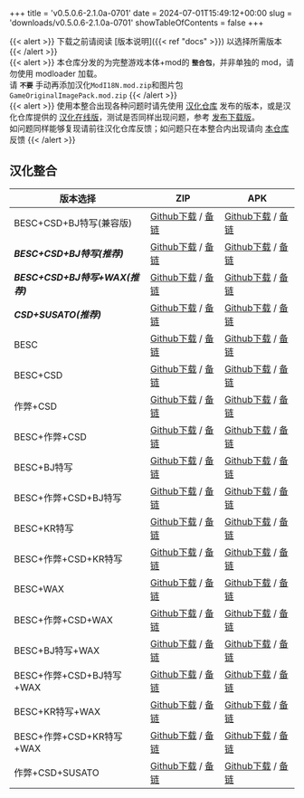 +++
title = 'v0.5.0.6-2.1.0a-0701'
date = 2024-07-01T15:49:12+00:00
slug = 'downloads/v0.5.0.6-2.1.0a-0701'
showTableOfContents = false
+++

{{< alert >}}
下载之前请阅读 [版本说明]({{< ref "docs" >}}) 以选择所需版本
{{< /alert >}}
<br>
{{< alert >}}
本仓库分发的为完整游戏本体+mod的 **`整合包`**，并非单独的 mod，请勿使用 modloader 加载。
<br>
请 **`不要`** 手动再添加汉化`ModI18N.mod.zip`和图片包`GameOriginalImagePack.mod.zip`
{{< /alert >}}
<br>
{{< alert >}}
使用本整合出现各种问题时请先使用 [汉化仓库](https://github.com/Eltirosto/Degrees-of-Lewdity-Chinese-Localization) 发布的版本，或是汉化仓库提供的 [汉化在线版](https://eltirosto.github.io/Degrees-of-Lewdity-Chinese-Localization/)，测试是否同样出现问题，参考 [发布下载版](https://github.com/Eltirosto/Degrees-of-Lewdity-Chinese-Localization/blob/main/README.md#%E5%8F%91%E5%B8%83%E4%B8%8B%E8%BD%BD%E7%89%88)。
<br>
如问题同样能够复现请前往汉化仓库反馈；如问题只在本整合内出现请向 [本仓库](https://github.com/DoL-Lyra/Lyra/issues) 反馈
{{< /alert >}}

## 汉化整合

|           版本选择            |                                                                                                                                                                        ZIP                                                                                                                                                                         |                                                                                                                                                                        APK                                                                                                                                                                         |
|-------------------------------|----------------------------------------------------------------------------------------------------------------------------------------------------------------------------------------------------------------------------------------------------------------------------------------------------------------------------------------------------|----------------------------------------------------------------------------------------------------------------------------------------------------------------------------------------------------------------------------------------------------------------------------------------------------------------------------------------------------|
|BESC+CSD+BJ特写(兼容版)        |[Github下载](https://github.com/DoL-Lyra/Lyra/releases/download/v0.5.0.6-2.1.0a-0701/DoL-0.5.0.6-Lyra-2.1.0a-polyfill-besc-cheat-csd-sideviewbj-0701.zip ) / [备链](https://ghfast.top/https://github.com/DoL-Lyra/Lyra/releases/download/v0.5.0.6-2.1.0a-0701/DoL-0.5.0.6-Lyra-2.1.0a-polyfill-besc-cheat-csd-sideviewbj-0701.zip )|[Github下载](https://github.com/DoL-Lyra/Lyra/releases/download/v0.5.0.6-2.1.0a-0701/DoL-0.5.0.6-Lyra-2.1.0a-polyfill-besc-cheat-csd-sideviewbj-0701.apk ) / [备链](https://ghfast.top/https://github.com/DoL-Lyra/Lyra/releases/download/v0.5.0.6-2.1.0a-0701/DoL-0.5.0.6-Lyra-2.1.0a-polyfill-besc-cheat-csd-sideviewbj-0701.apk )|
|***BESC+CSD+BJ特写(推荐)***    |[Github下载](https://github.com/DoL-Lyra/Lyra/releases/download/v0.5.0.6-2.1.0a-0701/DoL-0.5.0.6-Lyra-2.1.0a-besc-csd-sideviewbj-0701.zip ) / [备链](https://ghfast.top/https://github.com/DoL-Lyra/Lyra/releases/download/v0.5.0.6-2.1.0a-0701/DoL-0.5.0.6-Lyra-2.1.0a-besc-csd-sideviewbj-0701.zip )                              |[Github下载](https://github.com/DoL-Lyra/Lyra/releases/download/v0.5.0.6-2.1.0a-0701/DoL-0.5.0.6-Lyra-2.1.0a-besc-csd-sideviewbj-0701.apk ) / [备链](https://ghfast.top/https://github.com/DoL-Lyra/Lyra/releases/download/v0.5.0.6-2.1.0a-0701/DoL-0.5.0.6-Lyra-2.1.0a-besc-csd-sideviewbj-0701.apk )                              |
|***BESC+CSD+BJ特写+WAX(推荐)***|[Github下载](https://github.com/DoL-Lyra/Lyra/releases/download/v0.5.0.6-2.1.0a-0701/DoL-0.5.0.6-Lyra-2.1.0a-besc-wax-csd-sideviewbj-0701.zip ) / [备链](https://ghfast.top/https://github.com/DoL-Lyra/Lyra/releases/download/v0.5.0.6-2.1.0a-0701/DoL-0.5.0.6-Lyra-2.1.0a-besc-wax-csd-sideviewbj-0701.zip )                      |[Github下载](https://github.com/DoL-Lyra/Lyra/releases/download/v0.5.0.6-2.1.0a-0701/DoL-0.5.0.6-Lyra-2.1.0a-besc-wax-csd-sideviewbj-0701.apk ) / [备链](https://ghfast.top/https://github.com/DoL-Lyra/Lyra/releases/download/v0.5.0.6-2.1.0a-0701/DoL-0.5.0.6-Lyra-2.1.0a-besc-wax-csd-sideviewbj-0701.apk )                      |
|***CSD+SUSATO(推荐)***         |[Github下载](https://github.com/DoL-Lyra/Lyra/releases/download/v0.5.0.6-2.1.0a-0701/DoL-0.5.0.6-Lyra-2.1.0a-susato-csd-0701.zip ) / [备链](https://ghfast.top/https://github.com/DoL-Lyra/Lyra/releases/download/v0.5.0.6-2.1.0a-0701/DoL-0.5.0.6-Lyra-2.1.0a-susato-csd-0701.zip )                                                |[Github下载](https://github.com/DoL-Lyra/Lyra/releases/download/v0.5.0.6-2.1.0a-0701/DoL-0.5.0.6-Lyra-2.1.0a-susato-csd-0701.apk ) / [备链](https://ghfast.top/https://github.com/DoL-Lyra/Lyra/releases/download/v0.5.0.6-2.1.0a-0701/DoL-0.5.0.6-Lyra-2.1.0a-susato-csd-0701.apk )                                                |
|BESC                           |[Github下载](https://github.com/DoL-Lyra/Lyra/releases/download/v0.5.0.6-2.1.0a-0701/DoL-0.5.0.6-Lyra-2.1.0a-besc-0701.zip ) / [备链](https://ghfast.top/https://github.com/DoL-Lyra/Lyra/releases/download/v0.5.0.6-2.1.0a-0701/DoL-0.5.0.6-Lyra-2.1.0a-besc-0701.zip )                                                            |[Github下载](https://github.com/DoL-Lyra/Lyra/releases/download/v0.5.0.6-2.1.0a-0701/DoL-0.5.0.6-Lyra-2.1.0a-besc-0701.apk ) / [备链](https://ghfast.top/https://github.com/DoL-Lyra/Lyra/releases/download/v0.5.0.6-2.1.0a-0701/DoL-0.5.0.6-Lyra-2.1.0a-besc-0701.apk )                                                            |
|BESC+CSD                       |[Github下载](https://github.com/DoL-Lyra/Lyra/releases/download/v0.5.0.6-2.1.0a-0701/DoL-0.5.0.6-Lyra-2.1.0a-besc-csd-0701.zip ) / [备链](https://ghfast.top/https://github.com/DoL-Lyra/Lyra/releases/download/v0.5.0.6-2.1.0a-0701/DoL-0.5.0.6-Lyra-2.1.0a-besc-csd-0701.zip )                                                    |[Github下载](https://github.com/DoL-Lyra/Lyra/releases/download/v0.5.0.6-2.1.0a-0701/DoL-0.5.0.6-Lyra-2.1.0a-besc-csd-0701.apk ) / [备链](https://ghfast.top/https://github.com/DoL-Lyra/Lyra/releases/download/v0.5.0.6-2.1.0a-0701/DoL-0.5.0.6-Lyra-2.1.0a-besc-csd-0701.apk )                                                    |
|作弊+CSD                       |[Github下载](https://github.com/DoL-Lyra/Lyra/releases/download/v0.5.0.6-2.1.0a-0701/DoL-0.5.0.6-Lyra-2.1.0a-cheat-csd-0701.zip ) / [备链](https://ghfast.top/https://github.com/DoL-Lyra/Lyra/releases/download/v0.5.0.6-2.1.0a-0701/DoL-0.5.0.6-Lyra-2.1.0a-cheat-csd-0701.zip )                                                  |[Github下载](https://github.com/DoL-Lyra/Lyra/releases/download/v0.5.0.6-2.1.0a-0701/DoL-0.5.0.6-Lyra-2.1.0a-cheat-csd-0701.apk ) / [备链](https://ghfast.top/https://github.com/DoL-Lyra/Lyra/releases/download/v0.5.0.6-2.1.0a-0701/DoL-0.5.0.6-Lyra-2.1.0a-cheat-csd-0701.apk )                                                  |
|BESC+作弊+CSD                  |[Github下载](https://github.com/DoL-Lyra/Lyra/releases/download/v0.5.0.6-2.1.0a-0701/DoL-0.5.0.6-Lyra-2.1.0a-besc-cheat-csd-0701.zip ) / [备链](https://ghfast.top/https://github.com/DoL-Lyra/Lyra/releases/download/v0.5.0.6-2.1.0a-0701/DoL-0.5.0.6-Lyra-2.1.0a-besc-cheat-csd-0701.zip )                                        |[Github下载](https://github.com/DoL-Lyra/Lyra/releases/download/v0.5.0.6-2.1.0a-0701/DoL-0.5.0.6-Lyra-2.1.0a-besc-cheat-csd-0701.apk ) / [备链](https://ghfast.top/https://github.com/DoL-Lyra/Lyra/releases/download/v0.5.0.6-2.1.0a-0701/DoL-0.5.0.6-Lyra-2.1.0a-besc-cheat-csd-0701.apk )                                        |
|BESC+BJ特写                    |[Github下载](https://github.com/DoL-Lyra/Lyra/releases/download/v0.5.0.6-2.1.0a-0701/DoL-0.5.0.6-Lyra-2.1.0a-besc-sideviewbj-0701.zip ) / [备链](https://ghfast.top/https://github.com/DoL-Lyra/Lyra/releases/download/v0.5.0.6-2.1.0a-0701/DoL-0.5.0.6-Lyra-2.1.0a-besc-sideviewbj-0701.zip )                                      |[Github下载](https://github.com/DoL-Lyra/Lyra/releases/download/v0.5.0.6-2.1.0a-0701/DoL-0.5.0.6-Lyra-2.1.0a-besc-sideviewbj-0701.apk ) / [备链](https://ghfast.top/https://github.com/DoL-Lyra/Lyra/releases/download/v0.5.0.6-2.1.0a-0701/DoL-0.5.0.6-Lyra-2.1.0a-besc-sideviewbj-0701.apk )                                      |
|BESC+作弊+CSD+BJ特写           |[Github下载](https://github.com/DoL-Lyra/Lyra/releases/download/v0.5.0.6-2.1.0a-0701/DoL-0.5.0.6-Lyra-2.1.0a-besc-cheat-csd-sideviewbj-0701.zip ) / [备链](https://ghfast.top/https://github.com/DoL-Lyra/Lyra/releases/download/v0.5.0.6-2.1.0a-0701/DoL-0.5.0.6-Lyra-2.1.0a-besc-cheat-csd-sideviewbj-0701.zip )                  |[Github下载](https://github.com/DoL-Lyra/Lyra/releases/download/v0.5.0.6-2.1.0a-0701/DoL-0.5.0.6-Lyra-2.1.0a-besc-cheat-csd-sideviewbj-0701.apk ) / [备链](https://ghfast.top/https://github.com/DoL-Lyra/Lyra/releases/download/v0.5.0.6-2.1.0a-0701/DoL-0.5.0.6-Lyra-2.1.0a-besc-cheat-csd-sideviewbj-0701.apk )                  |
|BESC+KR特写                    |[Github下载](https://github.com/DoL-Lyra/Lyra/releases/download/v0.5.0.6-2.1.0a-0701/DoL-0.5.0.6-Lyra-2.1.0a-besc-sideviewkr-0701.zip ) / [备链](https://ghfast.top/https://github.com/DoL-Lyra/Lyra/releases/download/v0.5.0.6-2.1.0a-0701/DoL-0.5.0.6-Lyra-2.1.0a-besc-sideviewkr-0701.zip )                                      |[Github下载](https://github.com/DoL-Lyra/Lyra/releases/download/v0.5.0.6-2.1.0a-0701/DoL-0.5.0.6-Lyra-2.1.0a-besc-sideviewkr-0701.apk ) / [备链](https://ghfast.top/https://github.com/DoL-Lyra/Lyra/releases/download/v0.5.0.6-2.1.0a-0701/DoL-0.5.0.6-Lyra-2.1.0a-besc-sideviewkr-0701.apk )                                      |
|BESC+作弊+CSD+KR特写           |[Github下载](https://github.com/DoL-Lyra/Lyra/releases/download/v0.5.0.6-2.1.0a-0701/DoL-0.5.0.6-Lyra-2.1.0a-besc-cheat-csd-sideviewkr-0701.zip ) / [备链](https://ghfast.top/https://github.com/DoL-Lyra/Lyra/releases/download/v0.5.0.6-2.1.0a-0701/DoL-0.5.0.6-Lyra-2.1.0a-besc-cheat-csd-sideviewkr-0701.zip )                  |[Github下载](https://github.com/DoL-Lyra/Lyra/releases/download/v0.5.0.6-2.1.0a-0701/DoL-0.5.0.6-Lyra-2.1.0a-besc-cheat-csd-sideviewkr-0701.apk ) / [备链](https://ghfast.top/https://github.com/DoL-Lyra/Lyra/releases/download/v0.5.0.6-2.1.0a-0701/DoL-0.5.0.6-Lyra-2.1.0a-besc-cheat-csd-sideviewkr-0701.apk )                  |
|BESC+WAX                       |[Github下载](https://github.com/DoL-Lyra/Lyra/releases/download/v0.5.0.6-2.1.0a-0701/DoL-0.5.0.6-Lyra-2.1.0a-besc-wax-0701.zip ) / [备链](https://ghfast.top/https://github.com/DoL-Lyra/Lyra/releases/download/v0.5.0.6-2.1.0a-0701/DoL-0.5.0.6-Lyra-2.1.0a-besc-wax-0701.zip )                                                    |[Github下载](https://github.com/DoL-Lyra/Lyra/releases/download/v0.5.0.6-2.1.0a-0701/DoL-0.5.0.6-Lyra-2.1.0a-besc-wax-0701.apk ) / [备链](https://ghfast.top/https://github.com/DoL-Lyra/Lyra/releases/download/v0.5.0.6-2.1.0a-0701/DoL-0.5.0.6-Lyra-2.1.0a-besc-wax-0701.apk )                                                    |
|BESC+作弊+CSD+WAX              |[Github下载](https://github.com/DoL-Lyra/Lyra/releases/download/v0.5.0.6-2.1.0a-0701/DoL-0.5.0.6-Lyra-2.1.0a-besc-wax-cheat-csd-0701.zip ) / [备链](https://ghfast.top/https://github.com/DoL-Lyra/Lyra/releases/download/v0.5.0.6-2.1.0a-0701/DoL-0.5.0.6-Lyra-2.1.0a-besc-wax-cheat-csd-0701.zip )                                |[Github下载](https://github.com/DoL-Lyra/Lyra/releases/download/v0.5.0.6-2.1.0a-0701/DoL-0.5.0.6-Lyra-2.1.0a-besc-wax-cheat-csd-0701.apk ) / [备链](https://ghfast.top/https://github.com/DoL-Lyra/Lyra/releases/download/v0.5.0.6-2.1.0a-0701/DoL-0.5.0.6-Lyra-2.1.0a-besc-wax-cheat-csd-0701.apk )                                |
|BESC+BJ特写+WAX                |[Github下载](https://github.com/DoL-Lyra/Lyra/releases/download/v0.5.0.6-2.1.0a-0701/DoL-0.5.0.6-Lyra-2.1.0a-besc-wax-sideviewbj-0701.zip ) / [备链](https://ghfast.top/https://github.com/DoL-Lyra/Lyra/releases/download/v0.5.0.6-2.1.0a-0701/DoL-0.5.0.6-Lyra-2.1.0a-besc-wax-sideviewbj-0701.zip )                              |[Github下载](https://github.com/DoL-Lyra/Lyra/releases/download/v0.5.0.6-2.1.0a-0701/DoL-0.5.0.6-Lyra-2.1.0a-besc-wax-sideviewbj-0701.apk ) / [备链](https://ghfast.top/https://github.com/DoL-Lyra/Lyra/releases/download/v0.5.0.6-2.1.0a-0701/DoL-0.5.0.6-Lyra-2.1.0a-besc-wax-sideviewbj-0701.apk )                              |
|BESC+作弊+CSD+BJ特写+WAX       |[Github下载](https://github.com/DoL-Lyra/Lyra/releases/download/v0.5.0.6-2.1.0a-0701/DoL-0.5.0.6-Lyra-2.1.0a-besc-wax-cheat-csd-sideviewbj-0701.zip ) / [备链](https://ghfast.top/https://github.com/DoL-Lyra/Lyra/releases/download/v0.5.0.6-2.1.0a-0701/DoL-0.5.0.6-Lyra-2.1.0a-besc-wax-cheat-csd-sideviewbj-0701.zip )          |[Github下载](https://github.com/DoL-Lyra/Lyra/releases/download/v0.5.0.6-2.1.0a-0701/DoL-0.5.0.6-Lyra-2.1.0a-besc-wax-cheat-csd-sideviewbj-0701.apk ) / [备链](https://ghfast.top/https://github.com/DoL-Lyra/Lyra/releases/download/v0.5.0.6-2.1.0a-0701/DoL-0.5.0.6-Lyra-2.1.0a-besc-wax-cheat-csd-sideviewbj-0701.apk )          |
|BESC+KR特写+WAX                |[Github下载](https://github.com/DoL-Lyra/Lyra/releases/download/v0.5.0.6-2.1.0a-0701/DoL-0.5.0.6-Lyra-2.1.0a-besc-wax-sideviewkr-0701.zip ) / [备链](https://ghfast.top/https://github.com/DoL-Lyra/Lyra/releases/download/v0.5.0.6-2.1.0a-0701/DoL-0.5.0.6-Lyra-2.1.0a-besc-wax-sideviewkr-0701.zip )                              |[Github下载](https://github.com/DoL-Lyra/Lyra/releases/download/v0.5.0.6-2.1.0a-0701/DoL-0.5.0.6-Lyra-2.1.0a-besc-wax-sideviewkr-0701.apk ) / [备链](https://ghfast.top/https://github.com/DoL-Lyra/Lyra/releases/download/v0.5.0.6-2.1.0a-0701/DoL-0.5.0.6-Lyra-2.1.0a-besc-wax-sideviewkr-0701.apk )                              |
|BESC+作弊+CSD+KR特写+WAX       |[Github下载](https://github.com/DoL-Lyra/Lyra/releases/download/v0.5.0.6-2.1.0a-0701/DoL-0.5.0.6-Lyra-2.1.0a-besc-wax-cheat-csd-sideviewkr-0701.zip ) / [备链](https://ghfast.top/https://github.com/DoL-Lyra/Lyra/releases/download/v0.5.0.6-2.1.0a-0701/DoL-0.5.0.6-Lyra-2.1.0a-besc-wax-cheat-csd-sideviewkr-0701.zip )          |[Github下载](https://github.com/DoL-Lyra/Lyra/releases/download/v0.5.0.6-2.1.0a-0701/DoL-0.5.0.6-Lyra-2.1.0a-besc-wax-cheat-csd-sideviewkr-0701.apk ) / [备链](https://ghfast.top/https://github.com/DoL-Lyra/Lyra/releases/download/v0.5.0.6-2.1.0a-0701/DoL-0.5.0.6-Lyra-2.1.0a-besc-wax-cheat-csd-sideviewkr-0701.apk )          |
|作弊+CSD+SUSATO                |[Github下载](https://github.com/DoL-Lyra/Lyra/releases/download/v0.5.0.6-2.1.0a-0701/DoL-0.5.0.6-Lyra-2.1.0a-susato-cheat-csd-0701.zip ) / [备链](https://ghfast.top/https://github.com/DoL-Lyra/Lyra/releases/download/v0.5.0.6-2.1.0a-0701/DoL-0.5.0.6-Lyra-2.1.0a-susato-cheat-csd-0701.zip )                                    |[Github下载](https://github.com/DoL-Lyra/Lyra/releases/download/v0.5.0.6-2.1.0a-0701/DoL-0.5.0.6-Lyra-2.1.0a-susato-cheat-csd-0701.apk ) / [备链](https://ghfast.top/https://github.com/DoL-Lyra/Lyra/releases/download/v0.5.0.6-2.1.0a-0701/DoL-0.5.0.6-Lyra-2.1.0a-susato-cheat-csd-0701.apk )                                    |
